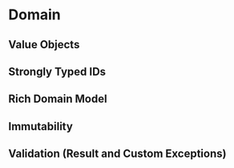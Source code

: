 # Domain

## Value Objects

## Strongly Typed IDs

## Rich Domain Model

## Immutability

## Validation (Result and Custom Exceptions)